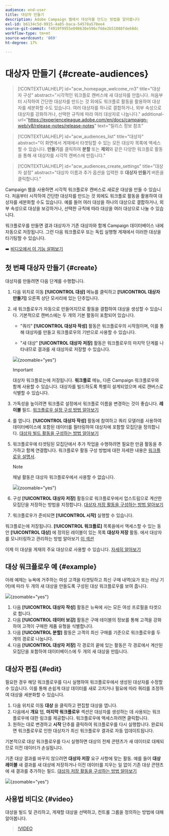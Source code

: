 ```yaml
---
audience: end-user
title: 대상자 만들기
description: Adobe Campaign 웹에서 대상자를 만드는 방법을 알아봅니다
exl-id: b6134c5d-9915-4a85-baca-54578a570ee4
source-git-commit: f4919f9955e098630e596cf68e2b51088fde68dc
workflow-type: tm+mt
source-wordcount: '869'
ht-degree: 17%

---
```


# 대상자 만들기 {#create-audiences}

>[!CONTEXTUALHELP]
>id="acw_homepage_welcome_rn3"
>title="대상자 구성"
>abstract="시각적인 워크플로 캔버스에 새 대상자를 만듭니다. 처음부터 시작하여 간단한 대상자를 만드는 것 외에도 워크플로 활동을 활용하여 대상자를 세분화할 수도 있습니다. 여러 대상자를 하나로 결합하거나, 외부 속성으로 대상자를 강화하거나, 선택한 규칙에 따라 여러 대상자로 나눕니다."
>additional-url="https://experienceleague.adobe.com/en/docs/campaign-web/v8/release-notes/release-notes" text="릴리스 정보 참조"

>[!CONTEXTUALHELP]
>id="acw_audiences_list"
>title="대상자"
>abstract="이 화면에서 게재에서 타겟팅할 수 있는 모든 대상자 목록에 액세스할 수 있습니다. **만들기**&#x200B;를 클릭하여 **분할** 또는 **제외**&#x200B;와 같은 다양한 워크플로 활동을 통해 새 대상자를 시각적 캔버스에 만듭니다."

>[!CONTEXTUALHELP]
>id="acw_audiences_create_settings"
>title="대상자 설정"
>abstract="대상자 이름과 추가 옵션을 입력한 후 **대상자 만들기** 버튼을 클릭합니다."

Campaign 웹을 사용하면 시각적 워크플로우 캔버스로 새로운 대상을 만들 수 있습니다. 처음부터 시작하여 간단한 대상자를 만드는 것 외에도 워크플로 활동을 활용하여 대상자를 세분화할 수도 있습니다. 예를 들어 여러 대상을 하나의 대상으로 결합하거나, 외부 속성으로 대상을 보강하거나, 선택한 규칙에 따라 대상을 여러 대상으로 나눌 수 있습니다.

워크플로우를 만들면 결과 대상자가 기존 대상자와 함께 Campaign 데이터베이스 내에 자동으로 저장됩니다. 그런 다음 워크플로우 또는 독립 실행형 게재에서 이러한 대상을 타기팅할 수 있습니다.

➡️ [비디오에서 이 기능 살펴보기](#video)

## 첫 번째 대상자 만들기 {#create}

대상자를 만들려면 다음 단계를 수행합니다.

1. 다음 위치로 이동 **[!UICONTROL 대상]** 메뉴를 클릭하고 **[!UICONTROL 대상자 만들기]** 오른쪽 상단 모서리에 있는 단추입니다.

1. 새 워크플로우가 자동으로 만들어지므로 활동을 결합하여 대상을 생성할 수 있습니다. 기본적으로 캔버스에는 두 개의 기본 활동이 포함되어 있습니다.

   * &quot;쿼리&quot; **[!UICONTROL 대상자 작성]** 활동은 워크플로우의 시작점이며, 이를 통해 대상자를 만들고 워크플로우의 기반으로 사용할 수 있습니다.

   * &quot;새 대상&quot; **[!UICONTROL 대상자 저장]** 활동은 워크플로우의 마지막 단계를 나타내므로 결과를 새 대상자로 저장할 수 있습니다.

   ![](assets/create-audience-blank.png){zoomable=&quot;yes&quot;}

   >[!IMPORTANT]
   >
   >대상자 워크플로는에 저장됩니다. **워크플로** 메뉴, 다른 Campaign 워크플로우와 함께 사용할 수 있습니다. 대상자를 빌드하도록 특별히 설계되었으며 세로 캔버스로 식별할 수 있습니다.

1. 가독성을 높이려면 워크플로 설정에서 워크플로 이름을 변경하는 것이 좋습니다. **레이블** 필드. [워크플로우 설정 구성 방법 알아보기](../workflows/workflow-settings.md)

1. 를 엽니다. **[!UICONTROL 대상자 작성]** 활동에 참여하고 쿼리 모델러를 사용하여 데이터베이스에 포함된 데이터를 필터링하여 대상자에 포함할 모집단을 정의합니다. [대상자 빌드 활동을 구성하는 방법 알아보기](../workflows/activities/build-audience.md)

1. 워크플로우에 타겟팅된 모집단에서 추가 작업을 수행하려면 필요한 만큼 활동을 추가하고 함께 연결합니다. 워크플로우 활동 구성 방법에 대한 자세한 내용은 [워크플로우 설명서](../workflows/activities/about-activities.md).

   >[!NOTE]
   >
   >채널 활동은 대상자 워크플로우에서 사용할 수 없습니다.

   ![](assets/audience-creation-canvas.png){zoomable=&quot;yes&quot;}

1. 구성 **[!UICONTROL 대상자 저장]** 활동으로 워크플로우에서 업스트림으로 계산한 모집단을 저장하는 방법을 지정합니다. [대상자 저장 활동을 구성하는 방법 알아보기](../workflows/activities/save-audience.md)

1. 워크플로우가 준비되면 **[!UICONTROL 시작]** 실행할 수 있습니다.

워크플로는에 저장됩니다. **[!UICONTROL 워크플로]** 목록을에서 액세스할 수 있는 동안 **[!UICONTROL 대상]** 에 정의된 레이블이 있는 목록 **대상자 저장** 활동. 에서 대상자를 모니터링하고 관리하는 방법 알아보기 [이 섹션](manage-audience.md)

이제 이 대상을 게재의 주요 대상으로 사용할 수 있습니다. [자세히 알아보기](add-audience.md)

## 대상 워크플로우 예 {#example}

아래 예제는 뉴욕에 거주하는 여성 고객을 타겟팅하고 최신 구매 내역(요가 또는 러닝 기어)에 따라 두 개의 새 대상을 만들도록 구성된 대상 워크플로우를 보여 줍니다.

![](assets/audiences-example.png){zoomable=&quot;yes&quot;}

1. 다음 **[!UICONTROL 대상자 작성]** 활동은 뉴욕에 사는 모든 여성 프로필을 타겟으로 합니다.
1. 다음 **[!UICONTROL 데이터 보강]** 활동은 구매 테이블의 정보를 통해 고객을 강화하여 고객이 구매한 제품 유형을 식별합니다.
1. 다음 **[!UICONTROL 분할]** 활동은 고객의 최신 구매를 기준으로 워크플로우를 두 개의 경로로 나눕니다.
1. 다음 **[!UICONTROL 대상자 저장]** 각 경로의 끝에 있는 활동은 각 경로에서 계산된 모집단을 포함하여 데이터베이스에 두 개의 새 대상을 만듭니다.

## 대상자 편집 {#edit}

필요한 경우 해당 워크플로우를 다시 실행하여 워크플로우에서 생성된 대상자를 수정할 수 있습니다. 이를 통해 손쉽게 대상 데이터를 새로 고치거나 필요에 따라 쿼리를 조정하여 대상을 세분화할 수 있습니다.

1. 다음 위치로 이동 **대상** 을 클릭하고 편집할 대상을 엽니다.
1. 다음에서 **개요** 탭, **마지막 워크플로우** 섹션은 대상자를 생성하는 데 사용되는 워크플로우에 대한 링크를 제공합니다. 워크플로우에 액세스하려면 클릭합니다.
1. 원하는 대로 변경하고 **시작** 단추를 클릭하여 워크플로우를 다시 실행합니다. 완료되면 워크플로우로 인한 대상자가 최신 워크플로우 결과로 자동 업데이트됩니다.

기본적으로 대상 워크플로우를 다시 실행하면 대상의 전체 콘텐츠가 새 데이터로 대체되므로 이전 데이터가 손실됩니다.

기존 대상 결과를 바꾸지 않으려면 **대상자 저장** 요구 사항에 맞는 활동. 예를 들어 **대상 레이블** 새 결과를 새 대상에 저장하거나 이전 데이터를 지우는 일 없이 기존 대상 콘텐츠에 새 결과를 추가하는 필드. [대상자 저장 활동을 구성하는 방법 알아보기](../workflows/activities/save-audience.md)

![](assets/edit-audience-save.png){zoomable=&quot;yes&quot;}

## 사용법 비디오 {#video}

대상을 빌드 및 관리하고, 게재할 대상을 선택하고, 컨트롤 그룹을 정의하는 방법에 대해 알아봅니다.

>[!VIDEO](https://video.tv.adobe.com/v/3425861?quality=12)
